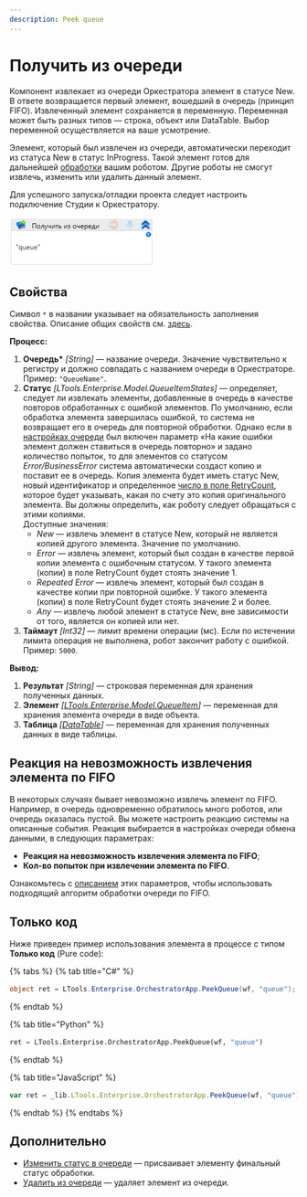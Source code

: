 ```yaml
---
description: Peek queue
---
```


# Получить из очереди

Компонент извлекает из очереди Оркестратора элемент в статусе New. В ответе возвращается первый элемент, вошедший в очередь (принцип FIFO). Извлеченный элемент сохраняется в переменную. Переменная может быть разных типов — строка, объект или DataTable. Выбор переменной осуществляется на ваше усмотрение. 

Элемент, который был извлечен из очереди, автоматически переходит из статуса New в статус InProgress. Такой элемент готов для дальнейшей [обработки](https://docs.primo-rpa.ru/primo-rpa/g_elements/el_basic/els_orch/els_queues/changequeueitemstate) вашим роботом. Другие роботы не cмогут извлечь, изменить или удалить данный элемент.

Для успешного запуска/отладки проекта следует настроить подключение Студии к Оркестратору.

![Элемент «Получить из очереди»](<../../../../.gitbook/assets/image (393).png>)


## Свойства
Символ `*` в названии указывает на обязательность заполнения свойства. Описание общих свойств см. [здесь](https://docs.primo-rpa.ru/primo-rpa/primo-studio/process/elements#svoistva-elementa).

 **Процесс:**

1. **Очередь\*** *[String]* — название очереди. Значение чувствительно к регистру и должно совпадать с названием очереди в Оркестраторе. Пример: `"QueueName"`. 
1. **Статус** *[LTools.Enterprise.Model.QueueItemStates]* — определяет, следует ли извлекать элементы, добавленные в очередь в качестве повторов обработанных с ошибкой элементов. По умолчанию, если обработка элемента завершилась ошибкой, то система не возвращает его в очередь для повторной обработки. Однако если в [настройках очереди](https://docs.primo-rpa.ru/primo-rpa/orchestrator/basics/data-queues#parametry-ocheredi-obmena-dannymi) был включен параметр «На какие ошибки элемент должен ставиться в очередь повторно» и задано количество попыток, то для элементов со статусом *Error/BusinessError* система автоматически создаст копию и поставит ее в очередь. Копия элемента будет иметь статус New, новый идентификатор и определенное [число в поле RetryCount](https://docs.primo-rpa.ru/primo-rpa/g_elements/el_basic/els_orch/els_queues/datatypes), которое будет указывать, какая по счету это копия оригинального элемента. Вы должны определить, как роботу следует обращаться с этими копиями.\
   Доступные значения:
   * *New* — извлечь элемент в статусе New, который не является копией другого элемента. Значение по умолчанию.
   * *Error* — извлечь элемент, который был создан в качестве первой копии элемента с ошибочным статусом. У такого элемента (копии) в поле RetryCount будет стоять значение 1.
   * *Repeated Error* — извлечь элемент, который был создан в качестве копии при повторной ошибке. У такого элемента (копии) в поле RetryCount будет стоять значение 2 и более.
   * *Any* — извлечь любой элемент в статусе New, вне зависимости от того, является он копией или нет.  
1. **Таймаут** *[Int32]* — лимит времени операции (мс). Если по истечении лимита операция не выполнена, робот закончит работу с ошибкой. Пример: `5000`.

**Вывод:**

1. **Результат** *[String]* — строковая переменная для хранения полученных данных.
1. **Элемент** *[[LTools.Enterprise.Model.QueueItem](https://docs.primo-rpa.ru/primo-rpa/g_elements/el_basic/els_orch/els_queues/datatypes)]* — переменная для хранения элемента очереди в виде объекта.
1. **Таблица** *[[DataTable](https://learn.microsoft.com/ru-ru/dotnet/api/system.data.datatable?view=net-5.0)]* — переменная для хранения полученных данных в виде таблицы.


## Реакция на невозможность извлечения элемента по FIFO

В некоторых случаях бывает невозможно извлечь элемент по FIFO. Например, в очередь одновременно обратилось много роботов, или очередь оказалась пустой. Вы можете настроить реакцию системы на описанные события. Реакция выбирается в настройках очереди обмена данными, в следующих параметрах:
* **Реакция на невозможность извлечения элемента по FIFO**;
* **Кол-во попыток при извлечении элемента по FIFO**.

Ознакомьтесь с [описанием](https://docs.primo-rpa.ru/primo-rpa/orchestrator/basics/data-queues#parametry-ocheredi-obmena-dannymi) этих параметров, чтобы использовать подходящий алгоритм обработки очереди по FIFO.

## Только код
Ниже приведен пример использования элемента в процессе с типом **Только код** (Pure code):

{% tabs %}
{% tab title="C#" %}
```csharp
object ret = LTools.Enterprise.OrchestratorApp.PeekQueue(wf, "queue");
```
{% endtab %}

{% tab title="Python" %}
```python
ret = LTools.Enterprise.OrchestratorApp.PeekQueue(wf, "queue")
```
{% endtab %}

{% tab title="JavaScript" %}
```javascript
var ret = _lib.LTools.Enterprise.OrchestratorApp.PeekQueue(wf, "queue");
```
{% endtab %}
{% endtabs %}

## Дополнительно
* [Изменить статус в очереди](https://docs.primo-rpa.ru/primo-rpa/g_elements/el_basic/els_orch/els_queues/changequeueitemstate) — присваивает элементу финальный статус обработки. 
* [Удалить из очереди](https://docs.primo-rpa.ru/primo-rpa/g_elements/el_basic/els_orch/els_queues/deletefromqueue) — удаляет элемент из очереди.
